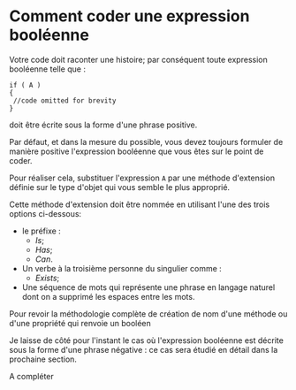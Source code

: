 # Comment coder une expression booléenne

  
 Votre code doit raconter une histoire; par conséquent toute expression booléenne telle que :
 
 ```Csharp
if ( A )
{
  //code omitted for brevity
}
```
 
 doit être écrite sous la forme d'une phrase positive.
 
 Par défaut, et dans la mesure du possible, vous devez toujours formuler de manière positive l'expression booléenne que vous êtes sur le point de coder. 
 
 Pour réaliser cela, substituer l'expression ```A``` par  une méthode d'extension définie sur le type d'objet qui vous semble le plus approprié.
  
 Cette méthode d'extension doit être nommée en utilisant l'une des trois options ci-dessous:
* le préfixe :
  * *Is*; 
  * *Has*; 
  * *Can*.
* Un verbe à la troisième personne du singulier comme :
  * *Exists*;
* Une séquence de mots qui représente une phrase en langage naturel dont on a supprimé les espaces entre les mots.
 
 Pour revoir la méthodologie complète de création de nom d'une méthode ou d'une propriété qui renvoie un booléen
 
Je laisse de côté pour l'instant le cas où l'expression booléenne est décrite sous la forme d'une phrase négative : ce cas sera étudié en détail dans la prochaine section.

A compléter